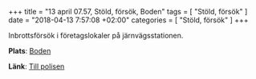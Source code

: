 +++
title = "13 april 07.57, Stöld, försök, Boden"
tags = [
  "Stöld, försök"
]
date = "2018-04-13 7:57:08 +02:00"
categories = [
    "Stöld, försök"
]
+++

Inbrottsförsök i företagslokaler på järnvägsstationen.

**Plats**: [Boden](http://www.google.com/maps/place/65.825119,21.688703)

**Länk**: [Till polisen](https://polisen.se/aktuellt/handelser/2018/april/13/13-april-07.57-stold-forsok-boden/)